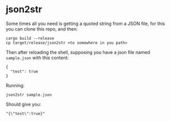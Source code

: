 # json2str

Some times all you need is getting a quoted string from a JSON file, for this you can clone this repo, and then:

```
cargo build --release
cp target/release/json2str <to somewhere in you path>
```

Then after reloading the shell, supposing you have a json file named `sample.json` with this content:

```
{
  "test": true
}
```

Running:

```
json2str sample.json
```

Should give you:

```
"{\"test\":true}"
```
